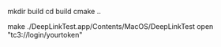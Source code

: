 mkdir build
cd build
cmake ..

make
./DeepLinkTest.app/Contents/MacOS/DeepLinkTest
open "tc3://login/yourtoken"